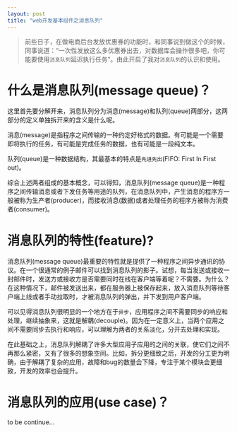 ```yaml
---
layout: post
title: "web开发基本组件之消息队列"
---
```


>前些日子，在做电商后台发放优惠券的功能时，和同事说到做这个的时候，同事说道：“一次性发放这么多优惠券出去，对数据库会操作很多吧，你可能要使用`消息队列`延迟执行任务”。由此开启了我对`消息队列`的认识和使用。

# 什么是消息队列(message queue)？

这里首先要分解开来，消息队列分为消息(message)和队列(queue)两部分，这两部分的定义单独拆开来的含义是什么呢。

消息(message)是指程序之间传输的一种约定好格式的数据。有可能是一个需要即将执行的任务，有可能是完成任务的数据，也有可能是一段纯文本。

队列(queue)是一种数据结构，其最基本的特点是`先进先出`(FIFO: First In First out)。

综合上述两者组成的基本概念，可以得知，消息队列(message queue)是一种程序之间传输消息或者下发任务等用途的队列，在消息队列中，产生消息的程序方一般被称为生产者(producer)，而接收消息(数据)或者处理任务的程序方被称为消费者(consumer)。

# 消息队列的特性(feature)?

消息队列(message queue)最重要的特性就是提供了一种程序之间异步通讯的协议。在一个很通常的例子邮件可以找到消息队列的影子。试想，每当发送或接收一封邮件时，发送方或接收方是否需要同时在线在客户端等着呢？不需要。为什么？在这种情况下，邮件被发送出来，都在服务器上被保存起来，放入消息队列等待客户端上线或者手动拉取时，才被消息队列的弹出，并下发到用户客户端。

可以见得消息队列很明显的一个地方在于`异步`，应用程序之间不需要同步的响应和处理，继续抽象来，这就是解耦(decouple)。因为在一定意义上，当两个应用之间不需要同步去执行和响应，可以理解为两者的关系淡化，分开去处理和实现。

在此基础之上，消息队列解耦了许多大型应用子应用的之间的关联，使它们之间不再那么紧密，又有了很多的想象空间。比如，拆分更细致之后，开发的分工更为明确，由于解耦了复杂的应用，故障和bug的数量会下降，专注于某个模块会更细致，开发的效率也会提升。

# 消息队列的应用(use case)？

to be continue...